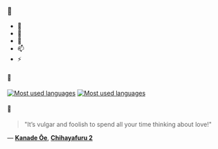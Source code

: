 ### 👋

- 🔭
- 🌱
- 💬
- 📫
- ⚡

#### 🧏

[![Most used languages](https://github-readme-stats-aynah.vercel.app/api/top-langs/?username=aynh&theme=solarized-dark&langs_count=6&layout=compact&hide_title=true)](https://github.com/anuraghazra/github-readme-stats#gh-dark-mode-only)
[![Most used languages](https://github-readme-stats-aynah.vercel.app/api/top-langs/?username=aynh&theme=solarized-light&langs_count=6&layout=compact&hide_title=true)](https://github.com/anuraghazra/github-readme-stats#gh-light-mode-only)

#### 💬

> "It’s vulgar and foolish to spend all your time thinking about love!"

&mdash; [**Kanade Ōe**](https://myanimelist.net/character.php?q=Kanade%20%C5%8Ce&cat=character), [**Chihayafuru 2**](https://myanimelist.net/search/all?q=Chihayafuru%202&cat=all)
